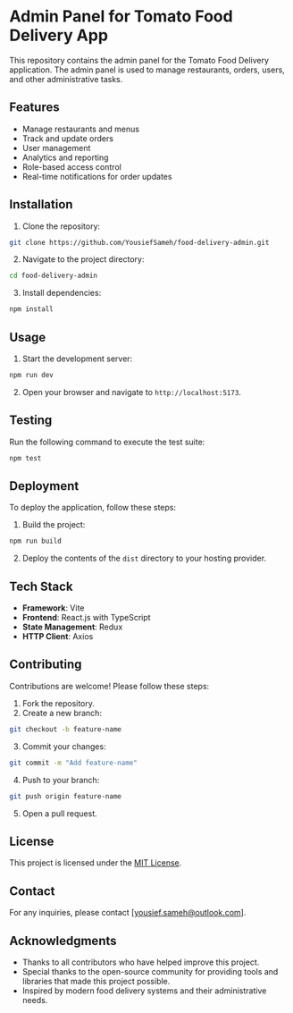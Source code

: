 # Admin Panel for Tomato Food Delivery App

This repository contains the admin panel for the Tomato Food Delivery application. The admin panel is used to manage restaurants, orders, users, and other administrative tasks.

## Features

- Manage restaurants and menus
- Track and update orders
- User management
- Analytics and reporting
- Role-based access control
- Real-time notifications for order updates

## Installation

1. Clone the repository:
  ```bash
  git clone https://github.com/YousiefSameh/food-delivery-admin.git
  ```
2. Navigate to the project directory:
  ```bash
  cd food-delivery-admin
  ```
3. Install dependencies:
  ```bash
  npm install
  ```

## Usage

1. Start the development server:
  ```bash
  npm run dev
  ```
2. Open your browser and navigate to `http://localhost:5173`.

## Testing

Run the following command to execute the test suite:
```bash
npm test
```

## Deployment

To deploy the application, follow these steps:

1. Build the project:
  ```bash
  npm run build
  ```
2. Deploy the contents of the `dist` directory to your hosting provider.

## Tech Stack

- **Framework**: Vite
- **Frontend**: React.js with TypeScript
- **State Management**: Redux
- **HTTP Client**: Axios

## Contributing

Contributions are welcome! Please follow these steps:

1. Fork the repository.
2. Create a new branch:
  ```bash
  git checkout -b feature-name
  ```
3. Commit your changes:
  ```bash
  git commit -m "Add feature-name"
  ```
4. Push to your branch:
  ```bash
  git push origin feature-name
  ```
5. Open a pull request.

## License

This project is licensed under the [MIT License](LICENSE).

## Contact

For any inquiries, please contact [yousief.sameh@outlook.com].

## Acknowledgments

- Thanks to all contributors who have helped improve this project.
- Special thanks to the open-source community for providing tools and libraries that made this project possible.
- Inspired by modern food delivery systems and their administrative needs.